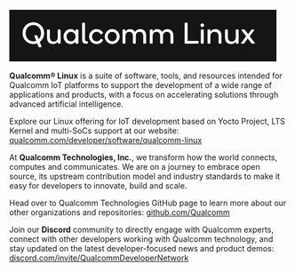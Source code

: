 ![Qualcomm Linux logo](https://raw.githubusercontent.com/qualcomm-linux/.github/main/profile/qualcomm-linux.png)

**Qualcomm® Linux** is a suite of software, tools, and resources intended for Qualcomm IoT platforms to support the development of a wide range of applications and products, with a focus on accelerating solutions through advanced artificial intelligence.

Explore our Linux offering for IoT development based on Yocto Project, LTS Kernel and multi-SoCs support at our website: [qualcomm.com/developer/software/qualcomm-linux](https://www.qualcomm.com/developer/software/qualcomm-linux)

At **Qualcomm Technologies, Inc.**, we transform how the world connects, computes and communicates. We are on a journey to embrace open source, its upstream contribution model and industry standards to make it easy for developers to innovate, build and scale.

Head over to Qualcomm Technologies GitHub page to learn more about our other organizations and repositories: [github.com/Qualcomm](https://github.com/qualcomm)

Join our **Discord** community to directly engage with Qualcomm experts, connect with other developers working with Qualcomm technology, and stay updated on the latest developer-focused news and product demos: [discord.com/invite/QualcommDeveloperNetwork](https://discord.com/invite/qualcommdevelopernetwork)
